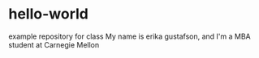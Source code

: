 # hello-world
example repository for class
My name is erika gustafson, and I'm a MBA student at Carnegie Mellon
